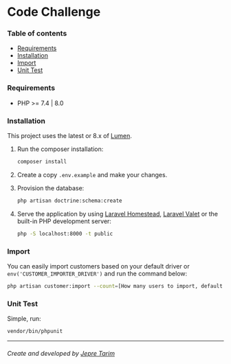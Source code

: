 # Code Challenge

### Table of contents
- [Requirements](#requirements)
- [Installation](#installation)
- [Import](#import)
- [Unit Test](#unit-test)

### Requirements
- PHP >= 7.4 | 8.0

### Installation
This project uses the latest or 8.x of [Lumen](https://lumen.laravel.com/docs/8.x).

1. Run the composer installation:
    ```sh 
    composer install
   ```

2. Create a copy `.env.example` and make your changes.

3. Provision the database:
    ```sh
    php artisan doctrine:schema:create
   ```

4. Serve the application by using [Laravel Homestead](http://laravel.com/docs/homestead), 
[Laravel Valet](http://laravel.com/docs/valet) or the built-in PHP development server:
    ```sh
    php -S localhost:8000 -t public
   ```

### Import
You can easily import customers based on your default driver or `env('CUSTOMER_IMPORTER_DRIVER')` and run the command
below:

```sh
php artisan customer:import --count=[How many users to import, default: 100]
```

### Unit Test
Simple, run:

```sh 
vendor/bin/phpunit
```
* * *
###### Create and developed by [Jepre Tarim](https://github.com/jepretarim1814)
